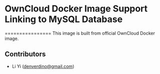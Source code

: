 # OwnCloud Docker Image Support Linking to MySQL Database
================
This image is built from official OwnCloud Docker image.

Contributors
-------------------
* Li Yi (denverdino@gmail.com)

